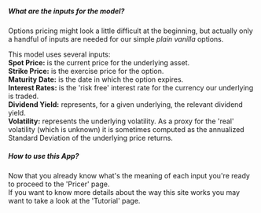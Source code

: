 ##### What are the inputs for the model?

Options pricing might look a little difficult at the beginning, but actually only a handful of inputs are needed for our simple _plain vanilla_ options.   

This model uses several inputs:  
**Spot Price:** is the current price for the underlying asset.  
**Strike Price:** is the exercise price for the option.  
**Maturity Date:** is the date in which the option expires.  
**Interest Rates:** is the 'risk free' interest rate for the currency our underlying is traded.  
**Dividend Yield:** represents, for a given underlying, the relevant dividend yield.  
**Volatility:** represents the underlying volatility. As a proxy for the 'real' volatility (which is unknown) it is sometimes computed as the annualized Standard Deviation of the underlying price returns.  

##### How to use this App?
Now that you already know what's the meaning of each input you're ready to proceed to the 'Pricer' page.  
If you want to know more details about the way this site works you may want to take a look at the 'Tutorial' page.
